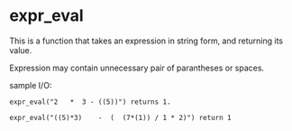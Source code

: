 # expr_eval
This is a function that takes an expression in string form, and returning its value.

Expression may contain unnecessary pair of parantheses or spaces.

sample I/O:

    expr_eval("2   *  3 - ((5))") returns 1.

    expr_eval("((5)*3)    -  (  (7*(1)) / 1 * 2)") return 1
